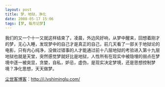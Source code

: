 ```yaml
---
layout: post
title: 梦，地狱，净化
date: 2008-05-17 15:06
tags: [梦, 每月记梦]
---
```

我们的又一个十一又就这样结束了，凌晨，外边风好响，从梦中醒来，回想着刚才的梦，无心入睡，发现梦中的自己才是真正的自己，前几天看了一部关于地狱论的电影，只有内心纯净，没做过错事的人才能通过前十八层地狱的考验进入第十九层地狱也就是天堂，突然感觉梦就好比是地狱，人性所有在现实中被隐埋的弱点在梦境中逐一被突显，贪婪，自私，妒忌，虚伪，是现实决定梦境，还是思想控制梦境？净化思想，天天做梦。

<a href="http://i.lvshiminglu.com/">尘世客博客</a>：<a href="http://i.lvshiminglu.com/">http://i.lvshiminglu.com/</a>

